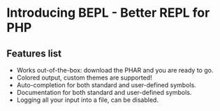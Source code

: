 # Introducing BEPL - Better REPL for PHP

## Features list

+ Works out-of-the-box: download the PHAR and you are ready to go.
+ Colored output, custom themes are supported!
+ Auto-completion for both standard and user-defined symbols.
+ Documentation for both standard and user-defined symbols.
+ Logging all your input into a file, can be disabled.
